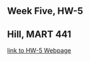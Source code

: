 ## Week Five, HW-5
## Hill, MART 441

[link to HW-5 Webpage](https://annalhill.github.io/hill_441/HW-5/main.html)
